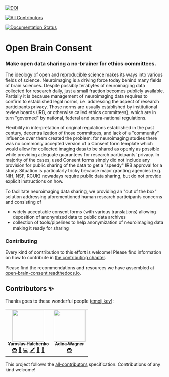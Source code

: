 [![DOI](https://zenodo.org/badge/DOI/10.5281/zenodo.3403176.svg)](https://doi.org/10.5281/zenodo.3403176)
<!-- ALL-CONTRIBUTORS-BADGE:START - Do not remove or modify this section -->
[![All Contributors](https://img.shields.io/badge/all_contributors-2-orange.svg?style=flat-square)](#contributors-)
<!-- ALL-CONTRIBUTORS-BADGE:END -->
[![Documentation Status](https://readthedocs.org/projects/open-brain-consent/badge/?version=stable)](https://open-brain-consent.readthedocs.io/en/stable/?badge=stable)

# Open Brain Consent

### Make open data sharing a no-brainer for ethics committees. 

The ideology of open and reproducible science makes its ways into various fields of science.
Neuroimaging is a driving force today behind many fields of brain sciences.
Despite possibly terabytes of neuroimaging data collected for research daily, just a small fraction becomes publicly available. 
Partially it is because management of neuroimaging data requires to confirm to established legal norms, i.e. addressing the aspect of research participants privacy. 
Those norms are usually established by institutional review boards (IRB, or otherwise called ethics committees), which are in turn "governed" by national, federal and supra-national regulations.

Flexibility in interpretation of original regulations established in the past century, decentralization of those committees, and lack of a "community" influence over them created the problem: 
for neuroimaging studies there was no commonly accepted version of a Consent form template which would allow for collected imaging data to be shared as openly as possible while providing adequate guarantees for research participants' privacy.
In majority of the cases, used Consent forms simply did not include any provision for public sharing of the data to get a "speedy" IRB approval for a study. 
Situation is particularly tricky because major granting agencies (e.g. NIH, NSF, RCUK) nowadays require public data sharing, but do not provide explicit instructions on how.

To facilitate neuroimaging data sharing, we providing an "out of the box" solution addressing aforementioned human research participants concerns and consisting of
- widely acceptable consent forms (with various translations) allowing deposition of anonymized data to public data archives
- collection of tools/pipelines to help anonymization of neuroimaging data making it ready for sharing

### Contributing

Every kind of contribution to this effort is welcome!
Please find information on how to contribute in [the contributing chapter](https://open-brain-consent.readthedocs.io/en/stable/contribute.html).

Please find the recommendations and resources we have assembled at [open-brain-consent.readthedocs.io](https://open-brain-consent.readthedocs.io/en/stable/).
## Contributors ✨

Thanks goes to these wonderful people ([emoji key](https://allcontributors.org/docs/en/emoji-key)):

<!-- ALL-CONTRIBUTORS-LIST:START - Do not remove or modify this section -->
<!-- prettier-ignore-start -->
<!-- markdownlint-disable -->
<table>
  <tr>
    <td align="center"><a href="http://www.onerussian.com"><img src="https://avatars3.githubusercontent.com/u/39889?v=4" width="100px;" alt=""/><br /><sub><b>Yaroslav Halchenko</b></sub></a><br /><a href="#infra-yarikoptic" title="Infrastructure (Hosting, Build-Tools, etc)">🚇</a> <a href="#projectManagement-yarikoptic" title="Project Management">📆</a> <a href="https://github.com/con/open-brain-consent/commits?author=yarikoptic" title="Code">💻</a> <a href="#content-yarikoptic" title="Content">🖋</a> <a href="https://github.com/con/open-brain-consent/pulls?q=is%3Apr+reviewed-by%3Ayarikoptic" title="Reviewed Pull Requests">👀</a> <a href="#maintenance-yarikoptic" title="Maintenance">🚧</a></td>
    <td align="center"><a href="http://www.adina-wagner.com"><img src="https://avatars1.githubusercontent.com/u/29738718?v=4" width="100px;" alt=""/><br /><sub><b>Adina Wagner</b></sub></a><br /><a href="#infra-adswa" title="Infrastructure (Hosting, Build-Tools, etc)">🚇</a></td>
  </tr>
</table>

<!-- markdownlint-enable -->
<!-- prettier-ignore-end -->
<!-- ALL-CONTRIBUTORS-LIST:END -->

This project follows the [all-contributors](https://github.com/all-contributors/all-contributors) specification. Contributions of any kind welcome!